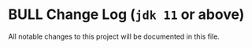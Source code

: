 # BULL Change Log (`jdk 11` or above)

All notable changes to this project will be documented in this file.